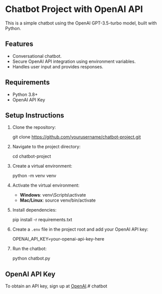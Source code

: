 # Chatbot Project with OpenAI API

This is a simple chatbot using the OpenAI GPT-3.5-turbo model, built with Python.

## Features

- Conversational chatbot.
- Secure OpenAI API integration using environment variables.
- Handles user input and provides responses.

## Requirements

- Python 3.8+
- OpenAI API Key

## Setup Instructions

1. Clone the repository:

   git clone https://github.com/yourusername/chatbot-project.git

2. Navigate to the project directory:

   cd chatbot-project

3. Create a virtual environment:

   python -m venv venv

4. Activate the virtual environment:

   - **Windows**:
     venv\Scripts\activate
   - **Mac/Linux**:
     source venv/bin/activate

5. Install dependencies:

   pip install -r requirements.txt

6. Create a `.env` file in the project root and add your OpenAI API key:

   OPENAI_API_KEY=your-openai-api-key-here

7. Run the chatbot:

   python chatbot.py

## OpenAI API Key

To obtain an API key, sign up at [OpenAI](https://platform.openai.com/).#   c h a t b o t  
 